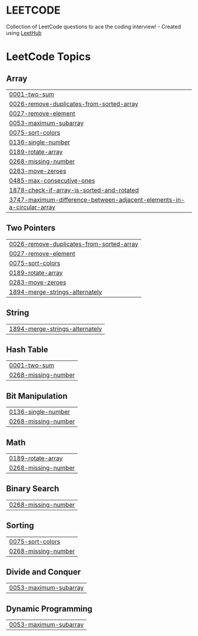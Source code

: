 # LEETCODE
Collection of LeetCode questions to ace the coding interview! - Created using [LeetHub](https://github.com/QasimWani/LeetHub)

<!---LeetCode Topics Start-->
# LeetCode Topics
## Array
|  |
| ------- |
| [0001-two-sum](https://github.com/ASEEMNIHAL1/LEETCODE/tree/master/0001-two-sum) |
| [0026-remove-duplicates-from-sorted-array](https://github.com/ASEEMNIHAL1/LEETCODE/tree/master/0026-remove-duplicates-from-sorted-array) |
| [0027-remove-element](https://github.com/ASEEMNIHAL1/LEETCODE/tree/master/0027-remove-element) |
| [0053-maximum-subarray](https://github.com/ASEEMNIHAL1/LEETCODE/tree/master/0053-maximum-subarray) |
| [0075-sort-colors](https://github.com/ASEEMNIHAL1/LEETCODE/tree/master/0075-sort-colors) |
| [0136-single-number](https://github.com/ASEEMNIHAL1/LEETCODE/tree/master/0136-single-number) |
| [0189-rotate-array](https://github.com/ASEEMNIHAL1/LEETCODE/tree/master/0189-rotate-array) |
| [0268-missing-number](https://github.com/ASEEMNIHAL1/LEETCODE/tree/master/0268-missing-number) |
| [0283-move-zeroes](https://github.com/ASEEMNIHAL1/LEETCODE/tree/master/0283-move-zeroes) |
| [0485-max-consecutive-ones](https://github.com/ASEEMNIHAL1/LEETCODE/tree/master/0485-max-consecutive-ones) |
| [1878-check-if-array-is-sorted-and-rotated](https://github.com/ASEEMNIHAL1/LEETCODE/tree/master/1878-check-if-array-is-sorted-and-rotated) |
| [3747-maximum-difference-between-adjacent-elements-in-a-circular-array](https://github.com/ASEEMNIHAL1/LEETCODE/tree/master/3747-maximum-difference-between-adjacent-elements-in-a-circular-array) |
## Two Pointers
|  |
| ------- |
| [0026-remove-duplicates-from-sorted-array](https://github.com/ASEEMNIHAL1/LEETCODE/tree/master/0026-remove-duplicates-from-sorted-array) |
| [0027-remove-element](https://github.com/ASEEMNIHAL1/LEETCODE/tree/master/0027-remove-element) |
| [0075-sort-colors](https://github.com/ASEEMNIHAL1/LEETCODE/tree/master/0075-sort-colors) |
| [0189-rotate-array](https://github.com/ASEEMNIHAL1/LEETCODE/tree/master/0189-rotate-array) |
| [0283-move-zeroes](https://github.com/ASEEMNIHAL1/LEETCODE/tree/master/0283-move-zeroes) |
| [1894-merge-strings-alternately](https://github.com/ASEEMNIHAL1/LEETCODE/tree/master/1894-merge-strings-alternately) |
## String
|  |
| ------- |
| [1894-merge-strings-alternately](https://github.com/ASEEMNIHAL1/LEETCODE/tree/master/1894-merge-strings-alternately) |
## Hash Table
|  |
| ------- |
| [0001-two-sum](https://github.com/ASEEMNIHAL1/LEETCODE/tree/master/0001-two-sum) |
| [0268-missing-number](https://github.com/ASEEMNIHAL1/LEETCODE/tree/master/0268-missing-number) |
## Bit Manipulation
|  |
| ------- |
| [0136-single-number](https://github.com/ASEEMNIHAL1/LEETCODE/tree/master/0136-single-number) |
| [0268-missing-number](https://github.com/ASEEMNIHAL1/LEETCODE/tree/master/0268-missing-number) |
## Math
|  |
| ------- |
| [0189-rotate-array](https://github.com/ASEEMNIHAL1/LEETCODE/tree/master/0189-rotate-array) |
| [0268-missing-number](https://github.com/ASEEMNIHAL1/LEETCODE/tree/master/0268-missing-number) |
## Binary Search
|  |
| ------- |
| [0268-missing-number](https://github.com/ASEEMNIHAL1/LEETCODE/tree/master/0268-missing-number) |
## Sorting
|  |
| ------- |
| [0075-sort-colors](https://github.com/ASEEMNIHAL1/LEETCODE/tree/master/0075-sort-colors) |
| [0268-missing-number](https://github.com/ASEEMNIHAL1/LEETCODE/tree/master/0268-missing-number) |
## Divide and Conquer
|  |
| ------- |
| [0053-maximum-subarray](https://github.com/ASEEMNIHAL1/LEETCODE/tree/master/0053-maximum-subarray) |
## Dynamic Programming
|  |
| ------- |
| [0053-maximum-subarray](https://github.com/ASEEMNIHAL1/LEETCODE/tree/master/0053-maximum-subarray) |
<!---LeetCode Topics End-->